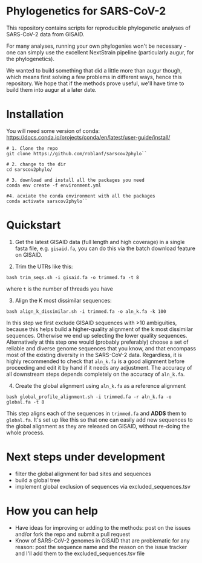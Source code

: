 # Phylogenetics for SARS-CoV-2

This repository contains scripts for reproducible phylogenetic analyses of SARS-CoV-2 data from GISAID.

For many analyses, running your own phylogenies won't be necessary - one can simply use the excellent NextStrain pipeline (particularly augur, for the phylogenetics).

We wanted to build something that did a little more than augur though, which means first solving a few problems in different ways, hence this repository. We hope that if the methods prove useful, we'll have time to build them into augur at a later date.

# Installation
You will need some version of conda: https://docs.conda.io/projects/conda/en/latest/user-guide/install/

```
# 1. Clone the repo
git clone https://github.com/roblanf/sarscov2phylo``

# 2. change to the dir
cd sarscov2phylo/

# 3. download and install all the packages you need 
conda env create -f environment.yml

#4. acviate the conda environment with all the packages
conda activate sarscov2phylo``
```

# Quickstart

1. Get the latest GISAID data (full length and high coverage) in a single fasta file, e.g. `gisaid.fa`, you can do this via the batch download feature on GISAID.

2. Trim the UTRs like this:

`bash trim_seqs.sh -i gisaid.fa -o trimmed.fa -t 8`

where `t` is the number of threads you have

3. Align the K most dissimilar sequences:

`bash align_k_dissimilar.sh -i trimmed.fa -o aln_k.fa -k 100`

In this step we first exclude GISAID sequences with >10 ambiguities, because this helps build a higher-quality alignment of the k most dissimilar sequences. Otherwise we end up selecting the lower quality sequences. Alternatively at this step one would (probably preferably) choose a set of reliable and diverse genome sequences that you know, and that encompass most of the existing diversity in the SARS-CoV-2 data. Regardless, it is highly recommended to check that `aln_k.fa` is a good alignment before proceeding and edit it by hand if it needs any adjustment. The accuracy of all downstream steps depends completely on the accuracy of `aln_k.fa`.

4. Create the global alignment using `aln_k.fa` as a reference alignment 

`bash global_profile_alignment.sh -i trimmed.fa -r aln_k.fa -o global.fa -t 8`

This step aligns each of the sequences in `trimmed.fa` and **ADDS** them to `global.fa`. It's set up like this so that one can easily add new sequences to the global alignment as they are released on GISAID, without re-doing the whole process.  

# Next steps under development

* filter the global alignment for bad sites and sequences 
* build a global tree
* implement global exclusion of sequences via excluded_sequences.tsv

# How you can help

* Have ideas for improving or adding to the methods: post on the issues and/or fork the repo and submit a pull request
* Know of SARS-CoV-2 genomes in GISAID that are problematic for any reason: post the sequence name and the reason on the issue tracker and I'll add them to the excluded_sequences.tsv file
 